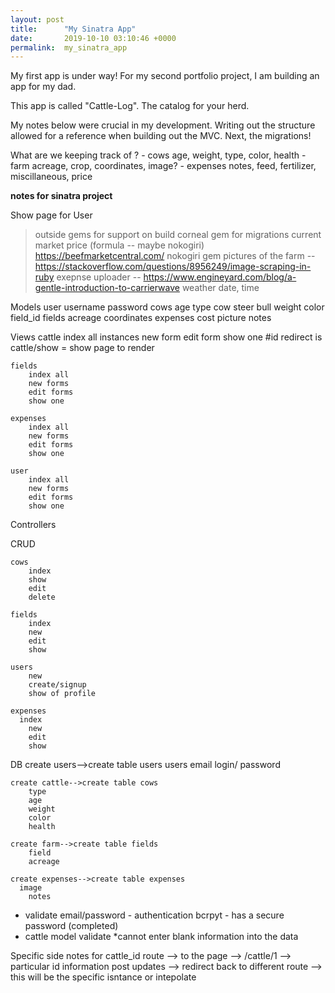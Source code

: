 ```yaml
---
layout: post
title:      "My Sinatra App"
date:       2019-10-10 03:10:46 +0000
permalink:  my_sinatra_app
---
```



My first app is under way!  For my second portfolio project, I am building an app for my dad.

This app is called "Cattle-Log".  The catalog for your herd.

My notes below were crucial in my development.  Writing out the structure allowed for a reference when building out the MVC.  Next, the migrations!

What are we keeping track of ?
	- cows
		age, weight, type, color, health
	- farm
		acreage, crop, coordinates, image?
	- expenses
		notes, feed, fertilizer, miscillaneous, price
		
**notes for sinatra project**

Show page for User
> outside gems for support on build
> corneal gem for migrations
> current market price (formula -- maybe nokogiri) https://beefmarketcentral.com/ nokogiri gem
> pictures of the farm -- https://stackoverflow.com/questions/8956249/image-scraping-in-ruby
> exepnse uploader -- https://www.engineyard.com/blog/a-gentle-introduction-to-carrierwave
> weather
> date, time

Models
	user
		username
		password
	cows
		age
		type
			cow 
			steer
			bull
		weight
		color
		field_id
	fields
		acreage
		coordinates
	expenses
		cost
		picture
		notes

Views
	cattle
		index all instances
		new form
		edit form
		show one #id redirect is cattle/show = show page to render

	fields
		index all
		new forms 
		edit forms
		show one
		
	expenses
		index all
		new forms 
		edit forms
		show one

	user
		index all
		new forms
		edit forms
		show one

Controllers

CRUD

	cows
		index
		show
		edit
		delete
	
	fields
		index
		new
		edit
		show
	
	users
		new
		create/signup
		show of profile
		
	expenses
	  index
		new
		edit
		show

DB
	create users-->create table users
		users
		email
		login/ password
		
	create cattle-->create table cows
		type
		age
		weight
		color
		health
		
	create farm-->create table fields
		field
		acreage
		
	create expenses-->create table expenses
	  image
		notes

- validate email/password - authentication bcrpyt - has a secure password (completed)
- cattle model validate *cannot enter blank information into the data

Specific side notes for cattle_id
	route --> to the page --> /cattle/1 --> particular id information
	post updates --> redirect back to different route --> this will be the specific isntance or 	intepolate








